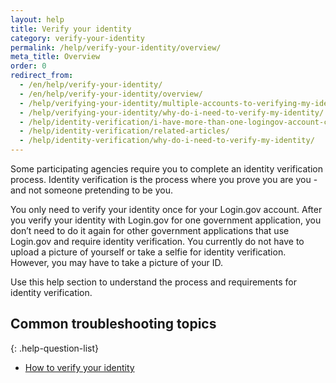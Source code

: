 ```yaml
---
layout: help
title: Verify your identity
category: verify-your-identity
permalink: /help/verify-your-identity/overview/
meta_title: Overview
order: 0
redirect_from:
  - /en/help/verify-your-identity/
  - /en/help/verify-your-identity/overview/
  - /help/verifying-your-identity/multiple-accounts-to-verifying-my-identity-for/
  - /help/verifying-your-identity/why-do-i-need-to-verify-my-identity/
  - /help/identity-verification/i-have-more-than-one-logingov-account-can-I-verify-my-identity-for-all-of-them/
  - /help/identity-verification/related-articles/
  - /help/identity-verification/why-do-i-need-to-verify-my-identity/
---
```


Some participating agencies require you to complete an identity verification process. Identity verification is the process where you prove you are you - and not someone pretending to be you.

You only need to verify your identity once for your Login.gov account. After you verify your identity with Login.gov for one government application, you don’t need to do it again for other government applications that use Login.gov and require identity verification. You currently do not have to upload a picture of yourself or take a selfie for identity verification. However, you may have to take a picture of your ID.

Use this help section to understand the process and requirements for identity verification.

## Common troubleshooting topics

{: .help-question-list}
* [How to verify your identity](/help/verify-your-identity/how-to-verify-your-identity/)
